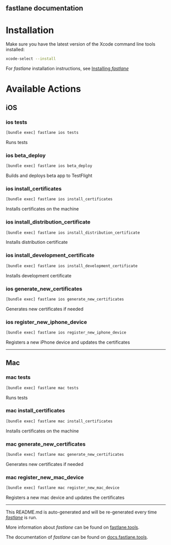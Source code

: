fastlane documentation
----

# Installation

Make sure you have the latest version of the Xcode command line tools installed:

```sh
xcode-select --install
```

For _fastlane_ installation instructions, see [Installing _fastlane_](https://docs.fastlane.tools/#installing-fastlane)

# Available Actions

## iOS

### ios tests

```sh
[bundle exec] fastlane ios tests
```

Runs tests

### ios beta_deploy

```sh
[bundle exec] fastlane ios beta_deploy
```

Builds and deploys beta app to TestFlight

### ios install_certificates

```sh
[bundle exec] fastlane ios install_certificates
```

Installs certificates on the machine

### ios install_distribution_certificate

```sh
[bundle exec] fastlane ios install_distribution_certificate
```

Installs distribution certificate

### ios install_development_certificate

```sh
[bundle exec] fastlane ios install_development_certificate
```

Installs development certificate

### ios generate_new_certificates

```sh
[bundle exec] fastlane ios generate_new_certificates
```

Generates new certificates if needed

### ios register_new_iphone_device

```sh
[bundle exec] fastlane ios register_new_iphone_device
```

Registers a new iPhone device and updates the certificates

----


## Mac

### mac tests

```sh
[bundle exec] fastlane mac tests
```

Runs tests

### mac install_certificates

```sh
[bundle exec] fastlane mac install_certificates
```

Installs certificates on the machine

### mac generate_new_certificates

```sh
[bundle exec] fastlane mac generate_new_certificates
```

Generates new certificates if needed

### mac register_new_mac_device

```sh
[bundle exec] fastlane mac register_new_mac_device
```

Registers a new mac device and updates the certificates

----

This README.md is auto-generated and will be re-generated every time [_fastlane_](https://fastlane.tools) is run.

More information about _fastlane_ can be found on [fastlane.tools](https://fastlane.tools).

The documentation of _fastlane_ can be found on [docs.fastlane.tools](https://docs.fastlane.tools).
